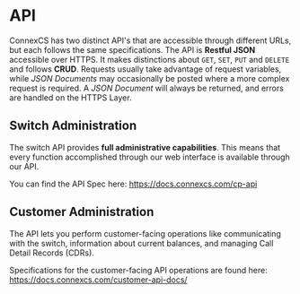 # API
ConnexCS has two distinct API's that are accessible through different URLs, but each follows the same specifications. The API is **Restful JSON** accessible over HTTPS. It makes distinctions about `GET`, `SET`, `PUT` and `DELETE` and follows **CRUD**. Requests usually take advantage of request variables, while _JSON Documents_ may occasionally be posted where a more complex request is required. A _JSON Document_ will always be returned, and errors are handled on the HTTPS Layer.

## Switch Administration
The switch API provides **full administrative capabilities**.  This means that every function accomplished through our web interface is available through our API.

You can find the API Spec here: <https://docs.connexcs.com/cp-api>

## Customer Administration

The API lets you perform customer-facing operations like communicating with the switch, information about current balances, and managing Call Detail Records (CDRs).  

Specifications for the customer-facing API operations are found here: <https://docs.connexcs.com/customer-api-docs/>



